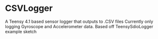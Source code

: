 # CSVLogger
A Teensy 4.1 based sensor logger that outputs to .CSV files
Currently only logging Gyroscope and Accelerometer data.
Based off TeensySdioLogger example sketch
